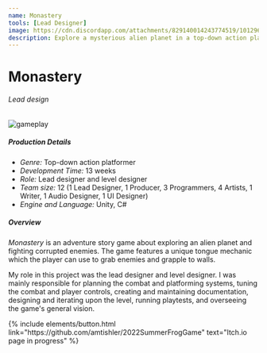 ```yaml
---
name: Monastery
tools: [Lead Designer]
image: https://cdn.discordapp.com/attachments/829140014243774519/1012963955007815690/MonasteryGameplay.gif
description: Explore a mysterious alien planet in a top-down action platformer
---
```


# Monastery
###### Lead design

![gameplay](https://files.catbox.moe/6ov2h6.gif)

##### Production Details
+ *Genre:* Top-down action platformer
+ *Development Time:* 13 weeks
+ *Role:* Lead designer and level designer
+ *Team size:* 12 (1 Lead Designer, 1 Producer, 3 Programmers, 4 Artists, 1 Writer, 1 Audio Designer, 1 UI Designer)
+ *Engine and Language:* Unity, C#

##### Overview
*Monastery* is an adventure story game about exploring an alien planet and fighting corrupted enemies. The game features a unique tongue mechanic which the player can use to grab enemies and grapple to walls.

My role in this project was the lead designer and level designer. I was mainly responsible for planning the combat and platforming systems, tuning the combat and player controls, creating and maintaining documentation, designing and iterating upon the level, running playtests, and overseeing the game's general vision.

<p class="text-center">
{% include elements/button.html link="https://github.com/amtishler/2022SummerFrogGame" text="Itch.io page in progress" %}
</p>